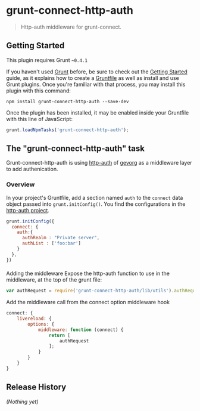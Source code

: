# grunt-connect-http-auth

> Http-auth middleware for grunt-connect.

## Getting Started
This plugin requires Grunt `~0.4.1`

If you haven't used [Grunt](http://gruntjs.com/) before, be sure to check out the [Getting Started](http://gruntjs.com/getting-started) guide, as it explains how to create a [Gruntfile](http://gruntjs.com/sample-gruntfile) as well as install and use Grunt plugins. Once you're familiar with that process, you may install this plugin with this command:

```shell
npm install grunt-connect-http-auth --save-dev
```

Once the plugin has been installed, it may be enabled inside your Gruntfile with this line of JavaScript:

```js
grunt.loadNpmTasks('grunt-connect-http-auth');
```

## The "grunt-connect-http-auth" task

Grunt-connect-http-auth is using [http-auth](https://github.com/gevorg/http-auth) of [gevorg](https://github.com/gevorg) as a middleware layer to add authenication.

### Overview
In your project's Gruntfile, add a section named `auth` to the `connect` data object passed into `grunt.initConfig()`. You find the configurations in the [http-auth project](https://github.com/gevorg/http-auth#configurations).

```js
grunt.initConfig({
  connect: {
    auth:{
      authRealm : "Private server",
      authList : ['foo:bar']
    }
  },
})
```
####
Adding the middleware
Expose the http-auth function to use in the middleware, at the top of the grunt file:
```js
var authRequest = require('grunt-connect-http-auth/lib/utils').authRequest;
```

Add the middleware call from the connect option middleware hook
```js
connect: {
    livereload: {
        options: {
            middleware: function (connect) {
                return [
                    authRequest
                ];
            }
        }
    }
}
```

## Release History
_(Nothing yet)_
